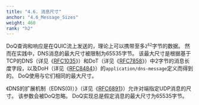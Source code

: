 ```yaml
---
title: "4.6. 消息尺寸"
anchor: "4.6_Message_Sizes"
weight: 460
rank: "h2"
---
```


DoQ查询和响应是在QUIC流上发送的，理论上可以携带至多<code>2<sup>62</sup></code>字节的数据。
然而在实践中，DNS消息的最大尺寸被限制为65535字节。
该最大尺寸是根据基于TCP的DNS（详见《[RFC1035]()》）和DoT（详见《[RFC7858]()》）中2字节的消息长度字段，以及DoH（详见《[RFC8484]()》）的`application/dns-message`定义而得到的。
DoQ使用与它们相同的最大尺寸。

《DNS的扩展机制（EDNS(0)）》（详见《[RFC6891]()》）允许对端指定UDP消息的尺寸。
该参数会被DoQ忽略。
DoQ实现总是假定消息的最大尺寸为65535字节。
